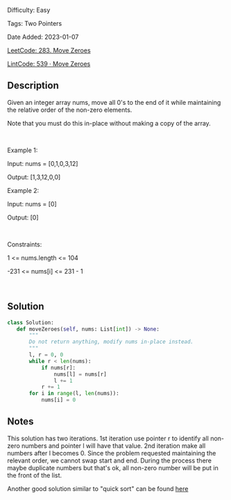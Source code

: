 Difficulty: Easy

Tags: Two Pointers

Date Added: 2023-01-07

[LeetCode: 283. Move Zeroes](https://leetcode.com/problems/move-zeroes/)

[LintCode: 539 · Move Zeroes](https://lintcode.com/problem/539 )

## Description 

Given an integer array nums, move all 0's to the end of it while maintaining the relative order of the non-zero elements.

Note that you must do this in-place without making a copy of the array.

 

Example 1:

Input: nums = [0,1,0,3,12]

Output: [1,3,12,0,0]

Example 2:

Input: nums = [0]

Output: [0]



 

Constraints:



1 <= nums.length <= 104

-231 <= nums[i] <= 231 - 1



 

## Solution 
 ```python 
class Solution:
    def moveZeroes(self, nums: List[int]) -> None:
        """
        Do not return anything, modify nums in-place instead.
        """
        l, r = 0, 0
        while r < len(nums):
            if nums[r]:
                nums[l] = nums[r]
                l += 1
            r += 1
        for i in range(l, len(nums)):
            nums[i] = 0

 ``` 
## Notes
This solution has two iterations. 1st iteration use pointer r to identify all non-zero numbers and pointer l will have that value.
2nd iteration make all numbers after l becomes 0. Since the problem requested maintaining the relevant order, we cannot swap start and end.
During the process there maybe duplicate numbers but that's ok, all non-zero number will be put in the front of the list.

Another good solution similar to "quick sort" can be found [here](https://www.lintcode.com/problem/539/solution/56858)